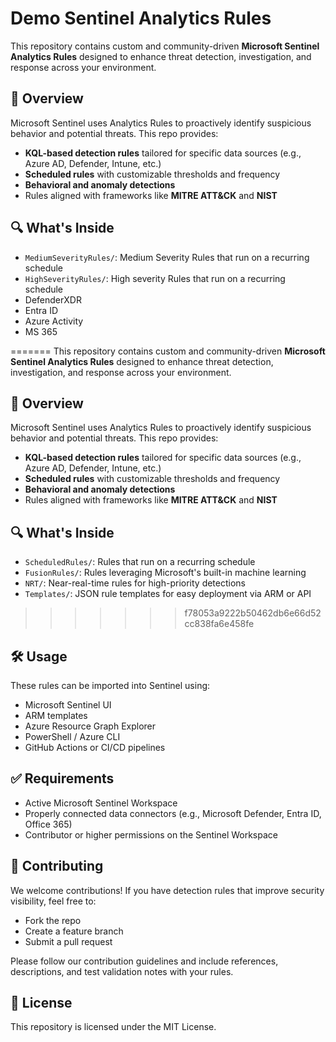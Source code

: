 # Demo Sentinel Analytics Rules 

This repository contains custom and community-driven **Microsoft Sentinel Analytics Rules** designed to enhance threat detection, investigation, and response across your environment.

## 📌 Overview

Microsoft Sentinel uses Analytics Rules to proactively identify suspicious behavior and potential threats. This repo provides:

- **KQL-based detection rules** tailored for specific data sources (e.g., Azure AD, Defender, Intune, etc.)
- **Scheduled rules** with customizable thresholds and frequency
- **Behavioral and anomaly detections**
- Rules aligned with frameworks like **MITRE ATT&CK** and **NIST**

## 🔍 What's Inside

- `MediumSeverityRules/`: Medium Severity Rules that run on a recurring schedule
- `HighSeverityRules/`: High severity Rules that run on a recurring schedule
- DefenderXDR
- Entra ID
- Azure Activity
- MS 365


=======
This repository contains custom and community-driven **Microsoft Sentinel Analytics Rules** designed to enhance threat detection, investigation, and response across your environment.

## 📌 Overview

Microsoft Sentinel uses Analytics Rules to proactively identify suspicious behavior and potential threats. This repo provides:

- **KQL-based detection rules** tailored for specific data sources (e.g., Azure AD, Defender, Intune, etc.)
- **Scheduled rules** with customizable thresholds and frequency
- **Behavioral and anomaly detections**
- Rules aligned with frameworks like **MITRE ATT&CK** and **NIST**

## 🔍 What's Inside

- `ScheduledRules/`: Rules that run on a recurring schedule
- `FusionRules/`: Rules leveraging Microsoft's built-in machine learning
- `NRT/`: Near-real-time rules for high-priority detections
- `Templates/`: JSON rule templates for easy deployment via ARM or API

>>>>>>> f78053a9222b50462db6e66d52cc838fa6e458fe
## 🛠️ Usage

These rules can be imported into Sentinel using:
- Microsoft Sentinel UI
- ARM templates
- Azure Resource Graph Explorer
- PowerShell / Azure CLI
- GitHub Actions or CI/CD pipelines

## ✅ Requirements

- Active Microsoft Sentinel Workspace
- Properly connected data connectors (e.g., Microsoft Defender, Entra ID, Office 365)
- Contributor or higher permissions on the Sentinel Workspace

## 🤝 Contributing

We welcome contributions! If you have detection rules that improve security visibility, feel free to:
- Fork the repo
- Create a feature branch
- Submit a pull request

Please follow our contribution guidelines and include references, descriptions, and test validation notes with your rules.

## 📄 License

This repository is licensed under the MIT License.

